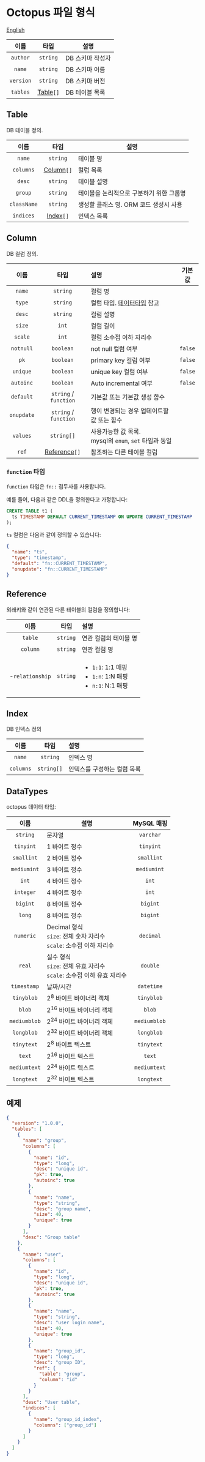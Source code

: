 # Octopus 파일 형식

[English](../octopus-format.md)

|   이름    |        타입         | 설명             |
| :-------: | :-----------------: | ---------------- |
| `author`  |      `string`       | DB 스키마 작성자 |
|  `name`   |      `string`       | DB 스키마 이름   |
| `version` |      `string`       | DB 스키마 버전   |
| `tables`  | [Table](#table)`[]` | DB 테이블 목록   |

## Table

DB 테이블 정의.

|    이름     |         타입          | 설명                                     |
| :---------: | :-------------------: | ---------------------------------------- |
|   `name`    |       `string`        | 테이블 명                                |
|  `columns`  | [Column](#column)`[]` | 컬럼 목록                                |
|   `desc`    |       `string`        | 테이블 설명                              |
|   `group`   |       `string`        | 테이블을 논리적으로 구분하기 위한 그룹명 |
| `className` |       `string`        | 생성할 클래스 명. ORM 코드 생성시 사용   |
|  `indices`  |  [Index](#index)`[]`  | 인덱스 목록                              |

## Column

DB 컬럼 정의.

|    이름    |            타입             | 설명                                                       | 기본값  |
| :--------: | :-------------------------: | :--------------------------------------------------------- | :-----: |
|   `name`   |          `string`           | 컬럼 명                                                    |         |
|   `type`   |          `string`           | 컬럼 타입. [데이터타입](#datatypes) 참고                   |         |
|   `desc`   |          `string`           | 컬럼 설명                                                  |         |
|   `size`   |            `int`            | 컬럼 길이                                                  |         |
|  `scale`   |            `int`            | 컬럼 소수점 이하 자리수                                    |         |
| `notnull`  |          `boolean`          | not null 컬럼 여부                                         | `false` |
|    `pk`    |          `boolean`          | primary key 컬럼 여부                                      | `false` |
|  `unique`  |          `boolean`          | unique key 컬럼 여부                                       | `false` |
| `autoinc`  |          `boolean`          | Auto incremental 여부                                      | `false` |
| `default`  |    `string` / `function`    | 기본값 또는 기본값 생성 함수                               |         |
| `onupdate` |    `string` / `function`    | 행이 변경되는 경우 업데이트할 값 또는 함수                 |         |
|  `values`  |         `string[]`          | 사용가능한 값 목록.<br />mysql의 `enum`, `set` 타입과 동일 |         |
|   `ref`    | [Reference](#reference)`[]` | 참조하는 다른 테이블 컬럼                                  |         |

### `function` 타입

`function` 타입은 `fn::` 접두사를 사용합니다.

예를 들어, 다음과 같은 DDL을 정의한다고 가정합니다:

```sql
CREATE TABLE t1 (
  ts TIMESTAMP DEFAULT CURRENT_TIMESTAMP ON UPDATE CURRENT_TIMESTAMP
);
```

`ts` 컬럼은 다음과 같이 정의할 수 있습니다:

```json
{
  "name": "ts",
  "type": "timestamp",
  "default": "fn::CURRENT_TIMESTAMP",
  "onupdate": "fn::CURRENT_TIMESTAMP"
}
```

## Reference

외래키와 같이 연관된 다른 테이블의 컬럼을 정의합니다:

|      이름       |   타입   | 설명                                                                              |
| :-------------: | :------: | :-------------------------------------------------------------------------------- |
|     `table`     | `string` | 연관 컬럼의 테이블 명                                                             |
|    `column`     | `string` | 연관 컬럼 명                                                                      |
| -`relationship` | `string` | <ul><li>`1:1`: 1:1 매핑</li><li>`1:n`: 1:N 매핑</li><li>`n:1`: N:1 매핑</li></ul> |

## Index

DB 인덱스 정의

|   이름    |    타입    | 설명                        |
| :-------: | :--------: | :-------------------------- |
|  `name`   |  `string`  | 인덱스 명                   |
| `columns` | `string[]` | 인덱스를 구성하는 컬럼 목록 |

## DataTypes

octopus 데이터 타입:

|     이름     | 설명                                                                          |  MySQL 매핑  |
| :----------: | ----------------------------------------------------------------------------- | :----------: |
|   `string`   | 문자열                                                                        |  `varchar`   |
|  `tinyint`   | 1 바이트 정수                                                                 |  `tinyint`   |
|  `smallint`  | 2 바이트 정수                                                                 |  `smallint`  |
| `mediumint`  | 3 바이트 정수                                                                 | `mediumint`  |
|    `int`     | 4 바이트 정수                                                                 |    `int`     |
|  `integer`   | 4 바이트 정수                                                                 |    `int`     |
|   `bigint`   | 8 바이트 정수                                                                 |   `bigint`   |
|    `long`    | 8 바이트 정수                                                                 |   `bigint`   |
|  `numeric`   | Decimal 형식<br />`size`: 전체 숫자 자리수<br />`scale`: 소수점 이하 자리수   |  `decimal`   |
|    `real`    | 실수 형식<br />`size`: 전체 유효 자리수<br />`scale`: 소수점 이하 유효 자리수 |   `double`   |
| `timestamp`  | 날짜/시간                                                                     |  `datetime`  |
|  `tinyblob`  | 2<sup>8</sup> 바이트 바이너리 객체                                            |  `tinyblob`  |
|    `blob`    | 2<sup>16</sup> 바이트 바이너리 객체                                           |    `blob`    |
| `mediumblob` | 2<sup>24</sup> 바이트 바이너리 객체                                           | `mediumblob` |
|  `longblob`  | 2<sup>32</sup> 바이트 바이너리 객체                                           |  `longblob`  |
|  `tinytext`  | 2<sup>8</sup> 바이트 텍스트                                                   |  `tinytext`  |
|    `text`    | 2<sup>16</sup> 바이트 텍스트                                                  |    `text`    |
| `mediumtext` | 2<sup>24</sup> 바이트 텍스트                                                  | `mediumtext` |
|  `longtext`  | 2<sup>32</sup> 바이트 텍스트                                                  |  `longtext`  |

## 예제

```json
{
  "version": "1.0.0",
  "tables": [
    {
      "name": "group",
      "columns": [
        {
          "name": "id",
          "type": "long",
          "desc": "unique id",
          "pk": true,
          "autoinc": true
        },
        {
          "name": "name",
          "type": "string",
          "desc": "group name",
          "size": 40,
          "unique": true
        }
      ],
      "desc": "Group table"
    },
    {
      "name": "user",
      "columns": [
        {
          "name": "id",
          "type": "long",
          "desc": "unique id",
          "pk": true,
          "autoinc": true
        },
        {
          "name": "name",
          "type": "string",
          "desc": "user login name",
          "size": 40,
          "unique": true
        },
        {
          "name": "group_id",
          "type": "long",
          "desc": "group ID",
          "ref": {
            "table": "group",
            "column": "id"
          }
        }
      ],
      "desc": "User table",
      "indices": [
        {
          "name": "group_id_index",
          "columns": ["group_id"]
        }
      ]
    }
  ]
}
```
